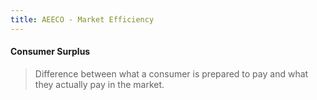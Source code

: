 ```yaml
---
title: AEECO - Market Efficiency
---
```

#### Consumer Surplus
> Difference between what a consumer is prepared to pay and what they actually pay in the market.





